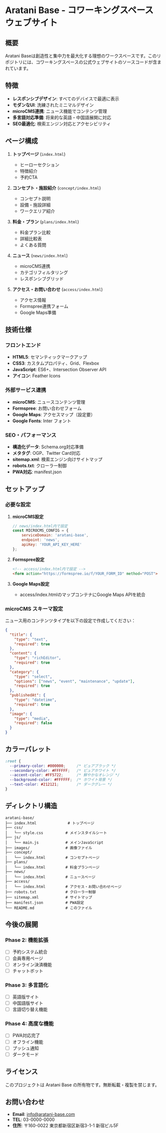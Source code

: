 # Aratani Base - コワーキングスペース ウェブサイト

## 概要

Aratani Baseは創造性と集中力を最大化する理想のワークスペースです。このリポジトリには、コワーキングスペースの公式ウェブサイトのソースコードが含まれています。

## 特徴

- **レスポンシブデザイン**: すべてのデバイスで最適に表示
- **モダンなUI**: 洗練されたミニマルデザイン
- **microCMS連携**: ニュース機能でコンテンツ管理
- **多言語対応準備**: 将来的な英語・中国語展開に対応
- **SEO最適化**: 検索エンジン対応とアクセシビリティ

## ページ構成

1. **トップページ** (`index.html`)
   - ヒーローセクション
   - 特徴紹介
   - 予約CTA

2. **コンセプト・施設紹介** (`concept/index.html`)
   - コンセプト説明
   - 設備・施設詳細
   - ワークエリア紹介

3. **料金・プラン** (`plans/index.html`)
   - 料金プラン比較
   - 詳細比較表
   - よくある質問

4. **ニュース** (`news/index.html`)
   - microCMS連携
   - カテゴリフィルタリング
   - レスポンシブグリッド

5. **アクセス・お問い合わせ** (`access/index.html`)
   - アクセス情報
   - Formspree連携フォーム
   - Google Maps準備

## 技術仕様

### フロントエンド
- **HTML5**: セマンティックマークアップ
- **CSS3**: カスタムプロパティ、Grid、Flexbox
- **JavaScript**: ES6+、Intersection Observer API
- **アイコン**: Feather Icons

### 外部サービス連携
- **microCMS**: ニュースコンテンツ管理
- **Formspree**: お問い合わせフォーム
- **Google Maps**: アクセスマップ（設定要）
- **Google Fonts**: Inter フォント

### SEO・パフォーマンス
- **構造化データ**: Schema.org対応準備
- **メタタグ**: OGP、Twitter Card対応
- **sitemap.xml**: 検索エンジン向けサイトマップ
- **robots.txt**: クローラー制御
- **PWA対応**: manifest.json

## セットアップ

### 必要な設定

1. **microCMS設定**
   ```javascript
   // news/index.html内で設定
   const MICROCMS_CONFIG = {
       serviceDomain: 'aratani-base',
       endpoint: 'news',
       apiKey: 'YOUR_API_KEY_HERE'
   };
   ```

2. **Formspree設定**
   ```html
   <!-- access/index.html内で設定 -->
   <form action="https://formspree.io/f/YOUR_FORM_ID" method="POST">
   ```

3. **Google Maps設定**
   - access/index.htmlのマップコンテナにGoogle Maps APIを統合

### microCMS スキーマ設定

ニュース用のコンテンツタイプを以下の設定で作成してください：

```json
{
  "title": {
    "type": "text",
    "required": true
  },
  "content": {
    "type": "richEditor",
    "required": true
  },
  "category": {
    "type": "select",
    "options": ["news", "event", "maintenance", "update"],
    "required": true
  },
  "publishedAt": {
    "type": "datetime",
    "required": true
  },
  "image": {
    "type": "media",
    "required": false
  }
}
```

## カラーパレット

```css
:root {
  --primary-color: #000000;     /* ピュアブラック */
  --secondary-color: #FFFFFF;   /* ピュアホワイト */
  --accent-color: #FF5722;      /* 鮮やかなオレンジ */
  --background-color: #FFFFFF;  /* ホワイト背景 */
  --text-color: #212121;        /* ダークグレー */
}
```

## ディレクトリ構造

```
aratani-base/
├── index.html              # トップページ
├── css/
│   └── style.css          # メインスタイルシート
├── js/
│   └── main.js            # メインJavaScript
├── images/                # 画像ファイル
├── concept/
│   └── index.html         # コンセプトページ
├── plans/
│   └── index.html         # 料金プランページ
├── news/
│   └── index.html         # ニュースページ
├── access/
│   └── index.html         # アクセス・お問い合わせページ
├── robots.txt             # クローラー制御
├── sitemap.xml            # サイトマップ
├── manifest.json          # PWA設定
└── README.md              # このファイル
```

## 今後の展開

### Phase 2: 機能拡張
- [ ] 予約システム統合
- [ ] 会員専用ページ
- [ ] オンライン決済機能
- [ ] チャットボット

### Phase 3: 多言語化
- [ ] 英語版サイト
- [ ] 中国語版サイト
- [ ] 言語切り替え機能

### Phase 4: 高度な機能
- [ ] PWA対応完了
- [ ] オフライン機能
- [ ] プッシュ通知
- [ ] ダークモード

## ライセンス

このプロジェクトは Aratani Base の所有物です。無断転載・複製を禁じます。

## お問い合わせ

- **Email**: info@aratani-base.com
- **TEL**: 03-0000-0000
- **住所**: 〒160-0022 東京都新宿区新宿3-1-1 新宿ビル5F